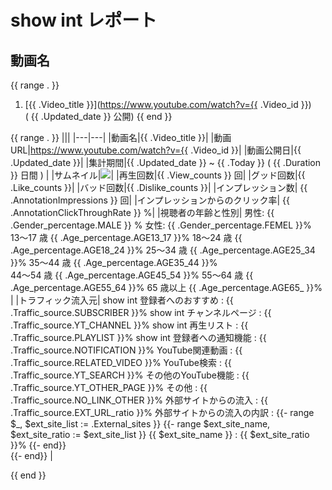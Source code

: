 # show int レポート

## 動画名

{{ range . }}
1. [{{ .Video_title }}](https://www.youtube.com/watch?v={{ .Video_id }})  
 ( {{ .Updated_date }} 公開)
{{ end }}

{{ range . }}
|||
|---|---|
|動画名|{{ .Video_title }}|
|動画URL|https://www.youtube.com/watch?v={{ .Video_id }}|
|動画公開日|{{ .Updated_date }}|
|集計期間|{{ .Updated_date }} ~ {{ .Today }} ( {{ .Duration }} 日間 ) |
|サムネイル|<img src="images/thumbnail_{{ .Video_id }}_trim.jpg">|
|再生回数|{{ .View_counts }} 回|
|グッド回数|{{ .Like_counts }}|
|バッド回数|{{ .Dislike_counts }}|
|インプレッション数| {{ .AnnotationImpressions }} 回|
|インプレッションからのクリック率| {{ .AnnotationClickThroughRate }} %|
|視聴者の年齢と性別| 男性: {{ .Gender_percentage.MALE }} %  女性: {{ .Gender_percentage.FEMEL  }}%<br>13～17 歳 {{ .Age_percentage.AGE13_17 }}%        18～24 歳 {{ .Age_percentage.AGE18_24 }}%        25～34 歳 {{ .Age_percentage.AGE25_34 }}%        35～44 歳 {{ .Age_percentage.AGE35_44 }}%<br>44～54 歳 {{ .Age_percentage.AGE45_54 }}%        55～64 歳 {{ .Age_percentage.AGE55_64 }}%        65 歳以上 {{ .Age_percentage.AGE65_ }}% 
|
|トラフィック流入元|
show int 登録者へのおすすめ : {{ .Traffic_source.SUBSCRIBER }}% 
show int チャンネルページ : {{ .Traffic_source.YT_CHANNEL }}% 
show int 再生リスト : {{ .Traffic_source.PLAYLIST }}% 
show int 登録者への通知機能 : {{ .Traffic_source.NOTIFICATION }}%
YouTube関連動画 : {{ .Traffic_source.RELATED_VIDEO }}% 
YouTube検索 : {{ .Traffic_source.YT_SEARCH }}% 
その他のYouTube機能 : {{ .Traffic_source.YT_OTHER_PAGE }}% 
その他 : {{ .Traffic_source.NO_LINK_OTHER }}% 
外部サイトからの流入 : {{ .Traffic_source.EXT_URL_ratio }}% 
外部サイトからの流入の内訳 :
{{- range $_, $ext_site_list := .External_sites }}
  {{- range $ext_site_name, $ext_site_ratio := $ext_site_list }}
    {{ $ext_site_name }} : {{ $ext_site_ratio }}%
  {{- end}}    
{{- end}}
|
<div style="page-break-before:always"></div>
{{ end }}
